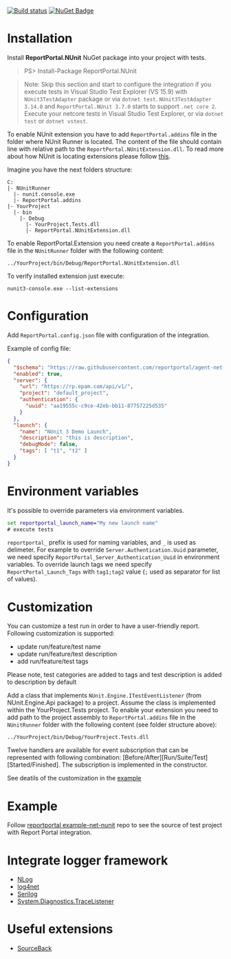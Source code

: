 [![Build status](https://ci.appveyor.com/api/projects/status/q4l1kw3xrbi79m7i/branch/master?svg=true)](https://ci.appveyor.com/project/nvborisenko/agent-net-nunit/branch/master)
[![NuGet Badge](https://buildstats.info/nuget/reportportal.nunit)](https://www.nuget.org/packages/reportportal.nunit)

# Installation
Install **ReportPortal.NUnit** NuGet package into your project with tests.

> PS> Install-Package ReportPortal.NUnit

> Note: Skip this section and start to configure the integration if you execute tests in Visual Studio Test Explorer (VS 15.9) with `NUnit3TestAdapter` package or via `dotnet test`. `NUnit3TestAdapter 3.14.0` and `ReportPortal.NUnit 3.7.0` starts to support `.net core 2`. Execute your netcore tests in Visual Studio Test Explorer, or via `dotnet test` or `dotnet vstest`.

To enable NUnit extension you have to add `ReportPortal.addins` file in the folder where NUnit Runner is located. The content of the file should contain line with relative path to the `ReportPortal.NUnitExtension.dll`. To read more about how NUnit is locating extensions please follow [this](https://github.com/nunit/docs/wiki/Engine-Extensibility#locating-addins).

Imagine you have the next folders structure:

```
C:
|- NUnitRunner
  |- nunit.console.exe
  |- ReportPortal.addins
|- YourProject
  |- bin
    |- Debug
      |- YourProject.Tests.dll
      |- ReportPortal.NUnitExtension.dll
```

To enable ReportPortal.Extension you need create a `ReportPortal.addins` file in the `NUnitRunner` folder with the following content:
```
../YourProject/bin/Debug/ReportPortal.NUnitExtension.dll
```

To verify installed extension just execute:
```
nunit3-console.exe --list-extensions
```

# Configuration
Add `ReportPortal.config.json` file with configuration of the integration.

Example of config file:
```json
{
  "$schema": "https://raw.githubusercontent.com/reportportal/agent-net-nunit/master/src/ReportPortal.NUnitExtension/ReportPortal.config.schema",
  "enabled": true,
  "server": {
    "url": "https://rp.epam.com/api/v1/",
    "project": "default_project",
    "authentication": {
      "uuid": "aa19555c-c9ce-42eb-bb11-87757225d535"
    }
  },
  "launch": {
    "name": "NUnit 3 Demo Launch",
    "description": "this is description",
    "debugMode": false,
    "tags": [ "t1", "t2" ]
  }
}
```

# Environment variables
It's possible to override parameters via environment variables.
```cmd
set reportportal_launch_name="My new launch name"
# execute tests
```

`reportportal_` prefix is used for naming variables, and `_` is used as delimeter. For example to override `Server.Authentication.Uuid` parameter, we need specify `ReportPortal_Server_Authentication_Uuid` in environment variables. To override launch tags we need specify `ReportPortal_Launch_Tags` with `tag1;tag2` value (`;` used as separator for list of values).

# Customization

You can customize a test run in order to have a user-friendly report. Following customization is supported:
* update run/feature/test name
* update run/feature/test description
* add run/feature/test tags

Please note, test categories are added to tags and test description is added to description by default

Add a class that implements `NUnit.Engine.ITestEventListener` (from NUnit.Engine.Api package) to a project. Assume the class is implemented within the YourProject.Tests project. To enable your extension you need to add path to the project assembly to `ReportPortal.addins` file in the `NUnitRunner` folder with the following content (see folder structure above):  

```
../YourProject/bin/Debug/YourProject.Tests.dll
```

Twelve handlers are available for event subscription that can be represented with following combination: [Before/After][Run/Suite/Test][Started/Finished]. The subscription is implemented in the constructor.

See deatils of the customization in the [example](https://github.com/reportportal/example-net-nunit/blob/master/src/Example/ReportPortalCustomization/Customization.cs)

# Example
Follow [reportportal example-net-nunit](https://github.com/reportportal/example-net-nunit) repo to see the source of test project with Report Portal integration.

# Integrate logger framework
- [NLog](https://github.com/reportportal/logger-net-nlog)
- [log4net](https://github.com/reportportal/logger-net-log4net)
- [Serilog](https://github.com/reportportal/logger-net-serilog)
- [System.Diagnostics.TraceListener](https://github.com/reportportal/logger-net-tracelistener)

# Useful extensions
- [SourceBack](https://github.com/nvborisenko/reportportal-extensions-sourceback)
